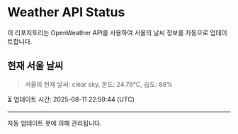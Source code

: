 
# Weather API Status

이 리포지토리는 OpenWeather API를 사용하여 서울의 날씨 정보를 자동으로 업데이트합니다.

## 현재 서울 날씨
> 서울의 현재 날씨: clear sky, 온도: 24.76°C, 습도: 88%

⏳ 업데이트 시간: 2025-08-11 22:59:44 (UTC)

---
자동 업데이트 봇에 의해 관리됩니다.
